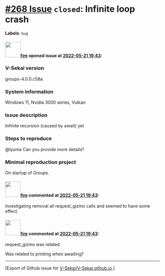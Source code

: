 # [\#268 Issue](https://github.com/V-Sekai/V-Sekai.github.io/issues/268) `closed`: Infinite loop crash
**Labels**: `bug`


#### <img src="https://avatars.githubusercontent.com/u/32321?u=c2e06a3d2b49a467aa907e54aa259516440267cc&v=4" width="50">[fire](https://github.com/fire) opened issue at [2022-05-21 19:43](https://github.com/V-Sekai/V-Sekai.github.io/issues/268):

### V-Sekai version

groups-4.0.0.c58a

### System information

Windows 11, Nvidia 3000 series, Vulkan

### Issue description

Infinite recursion (caused by await) yet

### Steps to reproduce

@lyuma Can you provide more details?

### Minimal reproduction project

On startup of Groups.

#### <img src="https://avatars.githubusercontent.com/u/32321?u=c2e06a3d2b49a467aa907e54aa259516440267cc&v=4" width="50">[fire](https://github.com/fire) commented at [2022-05-21 19:43](https://github.com/V-Sekai/V-Sekai.github.io/issues/268#issuecomment-1134171320):

Investigating removal all request_gizmo calls and seemed to have some effect.

#### <img src="https://avatars.githubusercontent.com/u/32321?u=c2e06a3d2b49a467aa907e54aa259516440267cc&v=4" width="50">[fire](https://github.com/fire) commented at [2022-05-21 19:43](https://github.com/V-Sekai/V-Sekai.github.io/issues/268#issuecomment-1136677770):

request_gizmo was related.

Was related to printing when awaiting?


-------------------------------------------------------------------------------



[Export of Github issue for [V-Sekai/V-Sekai.github.io](https://github.com/V-Sekai/V-Sekai.github.io).]
